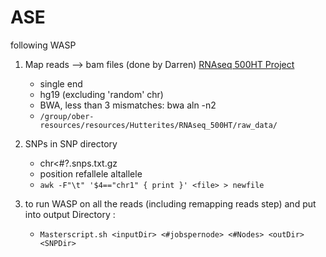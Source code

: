 # ASE

following WASP

1. Map reads --> bam files (done by Darren) 
[RNAseq 500HT Project](https://oberlab-tk.uchicago.edu/wiki/Hutterites/RNAseq%20500HT%20Project)
    * single end
    * hg19 (excluding 'random' chr)
    * BWA, less than 3 mismatches: bwa aln -n2
    * `/group/ober-resources/resources/Hutterites/RNAseq_500HT/raw_data/`
    
2. SNPs in SNP directory

    * chr<#?.snps.txt.gz
    * position refallele altallele
    * `awk -F"\t" '$4=="chr1" { print }' <file> > newfile` 


3. to run WASP on all the reads (including remapping reads step) and put into output Directory : 
  
   * `Masterscript.sh <inputDir> <#jobspernode> <#Nodes> <outDir> <SNPDir>`


   

